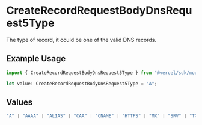 # CreateRecordRequestBodyDnsRequest5Type

The type of record, it could be one of the valid DNS records.

## Example Usage

```typescript
import { CreateRecordRequestBodyDnsRequest5Type } from "@vercel/sdk/models/operations/createrecord.js";

let value: CreateRecordRequestBodyDnsRequest5Type = "A";
```

## Values

```typescript
"A" | "AAAA" | "ALIAS" | "CAA" | "CNAME" | "HTTPS" | "MX" | "SRV" | "TXT" | "NS"
```